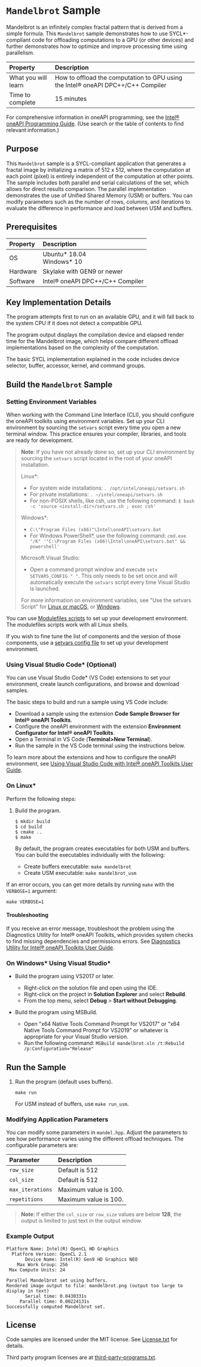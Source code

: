﻿# `Mandelbrot` Sample

Mandelbrot is an infinitely complex fractal pattern that is derived from a simple formula. This `Mandelbrot` sample demonstrates how to use SYCL*-compliant code for offloading computations to a GPU (or other devices) and further demonstrates how to optimize and improve processing time using parallelism.

| Property                       | Description
|:---                            |:---
| What you will learn            | How to offload the computation to GPU using the Intel&reg; oneAPI DPC++/C++ Compiler
| Time to complete               | 15 minutes

For comprehensive information in oneAPI programming, see the [Intel&reg; oneAPI Programming Guide](https://software.intel.com/en-us/oneapi-programming-guide). (Use search or the table of contents to find relevant information.)

## Purpose

This `Mandelbrot` sample is a SYCL-compliant application that generates a fractal image by initializing a matrix of 512 x 512, where the computation at each point (pixel) is entirely independent of the computation at other points. The sample includes
both parallel and serial calculations of the set, which allows for direct results comparison. The parallel implementation demonstrates the use of Unified Shared Memory (USM) or buffers. You can modify parameters such as the number of rows, columns, and iterations to evaluate the difference in performance and load between USM and buffers.

## Prerequisites
| Property                       | Description
|:---                            |:---
| OS                             | Ubuntu* 18.04 <br>Windows* 10
| Hardware                       | Skylake with GEN9 or newer
| Software                       | Intel&reg; oneAPI DPC++/C++ Compiler

## Key Implementation Details

The program attempts first to run on an available GPU, and it will fall back to the system CPU if it does not detect a compatible GPU.

The program output displays the compilation device and elapsed render time for the Mandelbrot image, which helps compare different offload implementations based on the complexity of the computation.

The basic SYCL implementation explained in the code includes device selector, buffer, accessor, kernel, and command groups.

## Build the `Mandelbrot` Sample

### Setting Environment Variables
When working with the Command Line Interface (CLI), you should configure the oneAPI toolkits using environment variables. Set up your CLI environment by sourcing the `setvars` script every time you open a new terminal window. This practice ensures your compiler, libraries, and tools are ready for development.

> **Note**: If you have not already done so, set up your CLI environment by sourcing the `setvars` script located in the root of your oneAPI installation.
>
> Linux*:
> - For system wide installations: `. /opt/intel/oneapi/setvars.sh`
> - For private installations: `. ~/intel/oneapi/setvars.sh`
> - For non-POSIX shells, like csh, use the following command: `$ bash -c 'source <install-dir>/setvars.sh ; exec csh'`
>
> Windows*:
> - `C:\"Program Files (x86)"\Intel\oneAPI\setvars.bat`
> - For Windows PowerShell*, use the following command: `cmd.exe "/K" '"C:\Program Files (x86)\Intel\oneAPI\setvars.bat" && powershell'`
>
> Microsoft Visual Studio:
> - Open a command prompt window and execute `setx SETVARS_CONFIG " "`. This only needs to be set once and will automatically execute the `setvars` script every time Visual Studio is launched.
> 
>For more information on environment variables, see "Use the setvars Script" for [Linux or macOS](https://www.intel.com/content/www/us/en/develop/documentation/oneapi-programming-guide/top/oneapi-development-environment-setup/use-the-setvars-script-with-linux-or-macos.html), or [Windows](https://www.intel.com/content/www/us/en/develop/documentation/oneapi-programming-guide/top/oneapi-development-environment-setup/use-the-setvars-script-with-windows.html).

You can use [Modulefiles scripts](https://www.intel.com/content/www/us/en/develop/documentation/oneapi-programming-guide/top/oneapi-development-environment-setup/use-modulefiles-with-linux.html) to set up your development environment. The modulefiles scripts work with all Linux shells.

If you wish to fine tune the list of components and the version of those components, use
a [setvars config file](https://www.intel.com/content/www/us/en/develop/documentation/oneapi-programming-guide/top/oneapi-development-environment-setup/use-the-setvars-script-with-linux-or-macos/use-a-config-file-for-setvars-sh-on-linux-or-macos.html) to set up your development environment.

### Using Visual Studio Code*  (Optional)
You can use Visual Studio Code* (VS Code) extensions to set your environment, create launch configurations, and browse and download samples.

The basic steps to build and run a sample using VS Code include:
 - Download a sample using the extension **Code Sample Browser for Intel&reg; oneAPI Toolkits**.
 - Configure the oneAPI environment with the extension **Environment Configurator for Intel&reg; oneAPI Toolkits**.
 - Open a Terminal in VS Code (**Terminal>New Terminal**).
 - Run the sample in the VS Code terminal using the instructions below.

To learn more about the extensions and how to configure the oneAPI environment, see
[Using Visual Studio Code with Intel® oneAPI Toolkits User Guide](https://www.intel.com/content/www/us/en/develop/documentation/using-vs-code-with-intel-oneapi/top.html).

### On Linux*
Perform the following steps:
1. Build the program.
   ```
   $ mkdir build
   $ cd build
   $ cmake ..
   $ make
   ```

   By default, the program creates executables for both USM and buffers. You can build the executables individually with the following:
   - Create buffers executable: `make mandelbrot`
   - Create USM executable: `make mandelbrot_usm`

If an error occurs, you can get more details by running `make` with the `VERBOSE=1` argument:
```
make VERBOSE=1
```

#### Troubleshooting
If you receive an error message, troubleshoot the problem using the Diagnostics Utility for Intel&reg; oneAPI Toolkits, which provides system checks to find missing
dependencies and permissions errors. See [Diagnostics Utility for Intel&reg; oneAPI Toolkits User Guide](https://www.intel.com/content/www/us/en/develop/documentation/diagnostic-utility-user-guide/top.html).


### On Windows* Using Visual Studio*
- Build the program using VS2017 or later.
    - Right-click on the solution file and open using the IDE.
    - Right-click on the project in **Solution Explorer** and select **Rebuild**.
    - From the top menu, select **Debug** > **Start without Debugging**.

- Build the program using MSBuild.
     - Open "x64 Native Tools Command Prompt for VS2017" or "x64 Native Tools Command Prompt for VS2019" or whatever is appropriate for your Visual Studio version.
     - Run the following command: `MSBuild mandelbrot.sln /t:Rebuild /p:Configuration="Release"`


## Run the Sample
1. Run the program (default uses buffers).
    ```
    make run
    ```
   For USM instead of buffers, use `make run_usm`.

### Modifying Application Parameters

You can modify some parameters in `mandel.hpp`. Adjust the parameters to see how performance varies using the different offload techniques. The configurable parameters are:

|Parameter |Description
|:--- |:---
|`row_size` | Default is 512
|`col_size` |Default is 512
|`max_iterations` |Maximum value is 100.
|`repetitions` |Maximum value is 100.

> **Note**: If either the `col_size` or `row_size` values are below **128**, the output is limited to just text in the output window.

### Example Output
```
Platform Name: Intel(R) OpenCL HD Graphics
  Platform Version: OpenCL 2.1
       Device Name: Intel(R) Gen9 HD Graphics NEO
    Max Work Group: 256
 Max Compute Units: 24

Parallel Mandelbrot set using buffers.
Rendered image output to file: mandelbrot.png (output too large to display in text)
       Serial time: 0.0430331s
     Parallel time: 0.00224131s
Successfully computed Mandelbrot set.
```

## License
Code samples are licensed under the MIT license. See
[License.txt](https://github.com/oneapi-src/oneAPI-samples/blob/master/License.txt) for details.

Third party program licenses are at [third-party-programs.txt](https://github.com/oneapi-src/oneAPI-samples/blob/master/third-party-programs.txt).
